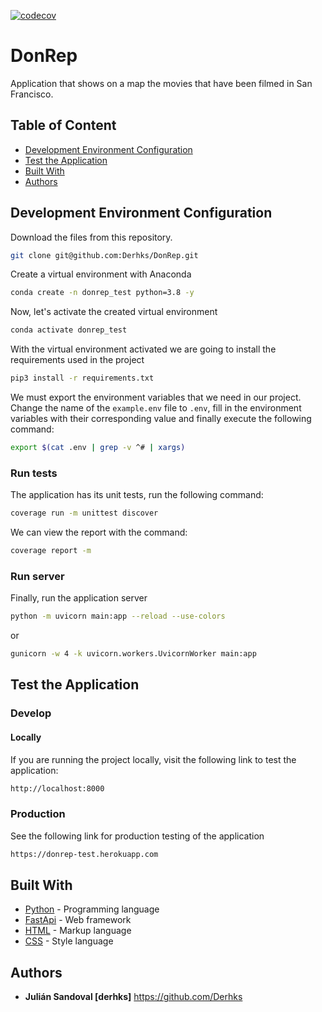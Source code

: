[![codecov](https://codecov.io/gh/Derhks/DonRep/branch/main/graph/badge.svg?token=TSSVOG5SPC)](https://codecov.io/gh/Derhks/DonRep)

# DonRep
Application that shows on a map the movies that have been filmed in San Francisco.


## Table of Content

* [Development Environment Configuration](#development-environment-configuration)
* [Test the Application](#test-the-application)
* [Built With](#built-with)
* [Authors](#authors)


## Development Environment Configuration

Download the files from this repository.

```bash
git clone git@github.com:Derhks/DonRep.git
```

Create a virtual environment with Anaconda

```bash
conda create -n donrep_test python=3.8 -y
```

Now, let's activate the created virtual environment

```bash
conda activate donrep_test
```

With the virtual environment activated we are going to install
the requirements used in the project

```bash
pip3 install -r requirements.txt
```

We must export the environment variables that we need in our project.
Change the name of the `example.env` file to `.env`, fill in the
environment variables with their corresponding value and finally execute
the following command:

```bash
export $(cat .env | grep -v ^# | xargs)
```


### Run tests

The application has its unit tests, run the following command:

```bash
coverage run -m unittest discover
```

We can view the report with the command:

```bash
coverage report -m
```


### Run server

Finally, run the application server

```bash
python -m uvicorn main:app --reload --use-colors
```

or

```bash
gunicorn -w 4 -k uvicorn.workers.UvicornWorker main:app
```

## Test the Application

### Develop

#### Locally

If you are running the project locally, visit the following link to test the application:

```bash
http://localhost:8000
```

### Production

See the following link for production testing of the application

```bash
https://donrep-test.herokuapp.com
```


## Built With

- [Python](https://www.python.org/) - Programming language
- [FastApi](https://fastapi.tiangolo.com) - Web framework
- [HTML](https://www.w3schools.com/html/) - Markup language
- [CSS](https://www.w3schools.com/css/) - Style language


## Authors
- **Julián Sandoval [derhks]** https://github.com/Derhks
